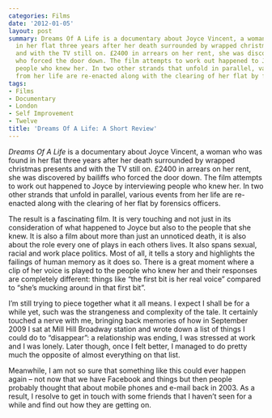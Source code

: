 ```yaml
---
categories: Films
date: '2012-01-05'
layout: post
summary: Dreams Of A Life is a documentary about Joyce Vincent, a woman who was found
  in her flat three years after her death surrounded by wrapped christmas presents
  and with the TV still on. £2400 in arrears on her rent, she was discovered by bailiffs
  who forced the door down. The film attempts to work out happened to Joyce by interviewing
  people who knew her. In two other strands that unfold in parallel, various events
  from her life are re-enacted along with the clearing of her flat by forensics officers.
tags:
- Films
- Documentary
- London
- Self Improvement
- Twelve
title: 'Dreams Of A Life: A Short Review'
---
```


_Dreams Of A Life_ is a documentary about Joyce Vincent, a woman who was found in her flat three years after her death surrounded by wrapped christmas presents and with the TV still on. £2400 in arrears on her rent, she was discovered by bailiffs who forced the door down. The film attempts to work out happened to Joyce by interviewing people who knew her. In two other strands that unfold in parallel, various events from her life are re-enacted along with the clearing of her flat by forensics officers.

The result is a fascinating film. It is very touching and not just in its consideration of what happened to Joyce but also to the people that she knew. It is also a film about more than just an unnoticed death, it is also about the role every one of plays in each others lives. It also spans sexual, racial and work place politics. Most of all, it tells a story and highlights the failings of human memory as it does so. There is a great moment where a clip of her voice is played to the people who knew her and their responses are completely different: things like “the first bit is her real voice” compared to “she’s mucking around in that first bit”.

I’m still trying to piece together what it all means. I expect I shall be for a while yet, such was the strangeness and complexity of the tale. It certainly touched a nerve with me, bringing back memories of how in September 2009 I sat at Mill Hill Broadway station and wrote down a list of things I could do to “disappear”: a relationship was ending, I was stressed at work and I was lonely. Later though, once I felt better, I managed to do pretty much the opposite of almost everything on that list.

Meanwhile, I am not so sure that something like this could ever happen again – not now that we have Facebook and things but then people probably thought that about mobile phones and e-mail back in 2003. As a result, I resolve to get in touch with some friends that I haven’t seen for a while and find out how they are getting on.